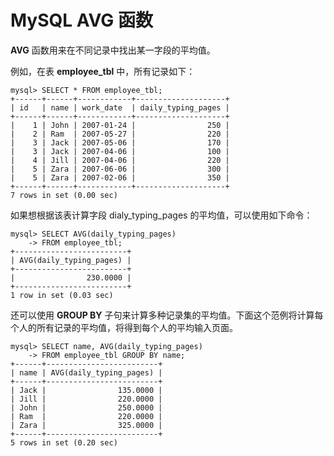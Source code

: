 # MySQL AVG 函数

**AVG** 函数用来在不同记录中找出某一字段的平均值。  

例如，在表 **employee_tbl** 中，所有记录如下：  

```
mysql> SELECT * FROM employee_tbl;
+------+------+------------+--------------------+
| id   | name | work_date  | daily_typing_pages |
+------+------+------------+--------------------+
|    1 | John | 2007-01-24 |                250 |
|    2 | Ram  | 2007-05-27 |                220 |
|    3 | Jack | 2007-05-06 |                170 |
|    3 | Jack | 2007-04-06 |                100 |
|    4 | Jill | 2007-04-06 |                220 |
|    5 | Zara | 2007-06-06 |                300 |
|    5 | Zara | 2007-02-06 |                350 |
+------+------+------------+--------------------+
7 rows in set (0.00 sec)

```  

如果想根据该表计算字段 dialy_typing_pages 的平均值，可以使用如下命令：  


```
mysql> SELECT AVG(daily_typing_pages)
    -> FROM employee_tbl;
+-------------------------+
| AVG(daily_typing_pages) |
+-------------------------+
|                230.0000 |
+-------------------------+
1 row in set (0.03 sec)

```

还可以使用 **GROUP BY** 子句来计算多种记录集的平均值。下面这个范例将计算每个人的所有记录的平均值，将得到每个人的平均输入页面。  

```
mysql> SELECT name, AVG(daily_typing_pages)
    -> FROM employee_tbl GROUP BY name;
+------+-------------------------+
| name | AVG(daily_typing_pages) |
+------+-------------------------+
| Jack |                135.0000 |
| Jill |                220.0000 |
| John |                250.0000 |
| Ram  |                220.0000 |
| Zara |                325.0000 |
+------+-------------------------+
5 rows in set (0.20 sec)
```